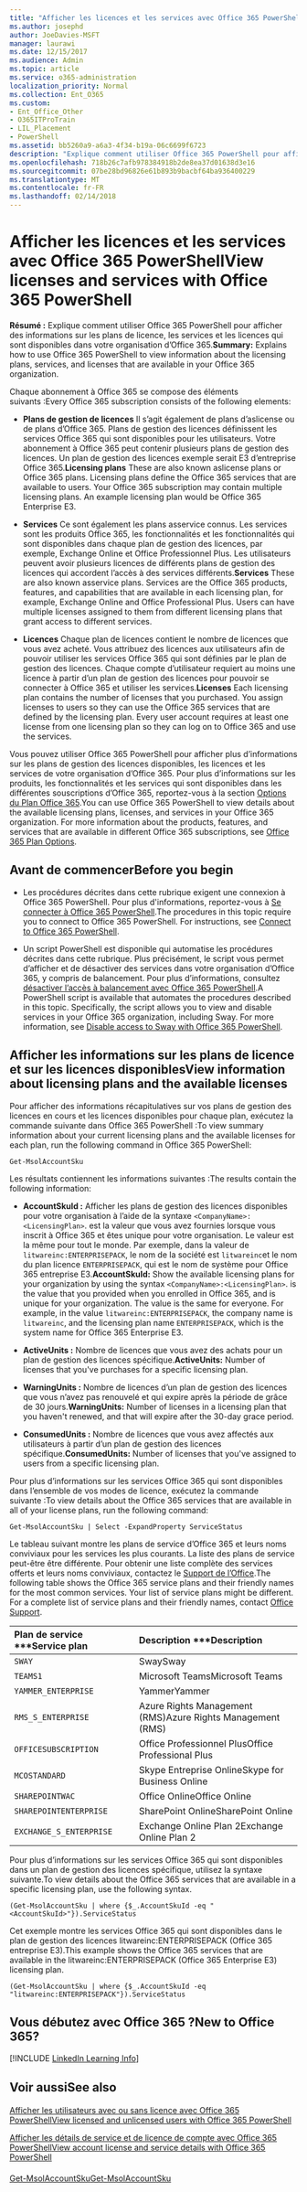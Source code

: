 ```yaml
---
title: "Afficher les licences et les services avec Office 365 PowerShell"
ms.author: josephd
author: JoeDavies-MSFT
manager: laurawi
ms.date: 12/15/2017
ms.audience: Admin
ms.topic: article
ms.service: o365-administration
localization_priority: Normal
ms.collection: Ent_O365
ms.custom:
- Ent_Office_Other
- O365ITProTrain
- LIL_Placement
- PowerShell
ms.assetid: bb5260a9-a6a3-4f34-b19a-06c6699f6723
description: "Explique comment utiliser Office 365 PowerShell pour afficher des informations sur les plans de licence, les services et les licences qui sont disponibles dans votre organisation d’Office 365."
ms.openlocfilehash: 718b26c7afb978384918b2de8ea37d01638d3e16
ms.sourcegitcommit: 07be28bd96826e61b893b9bacbf64ba936400229
ms.translationtype: MT
ms.contentlocale: fr-FR
ms.lasthandoff: 02/14/2018
---
```

# <a name="view-licenses-and-services-with-office-365-powershell"></a><span data-ttu-id="25c9b-103">Afficher les licences et les services avec Office 365 PowerShell</span><span class="sxs-lookup"><span data-stu-id="25c9b-103">View licenses and services with Office 365 PowerShell</span></span>

<span data-ttu-id="25c9b-104">**Résumé :** Explique comment utiliser Office 365 PowerShell pour afficher des informations sur les plans de licence, les services et les licences qui sont disponibles dans votre organisation d’Office 365.</span><span class="sxs-lookup"><span data-stu-id="25c9b-104">**Summary:** Explains how to use Office 365 PowerShell to view information about the licensing plans, services, and licenses that are available in your Office 365 organization.</span></span>
  
<span data-ttu-id="25c9b-105">Chaque abonnement à Office 365 se compose des éléments suivants :</span><span class="sxs-lookup"><span data-stu-id="25c9b-105">Every Office 365 subscription consists of the following elements:</span></span>
- <span data-ttu-id="25c9b-p101">**Plans de gestion de licences** Il s’agit également de plans d’aslicense ou de plans d’Office 365. Plans de gestion des licences définissent les services Office 365 qui sont disponibles pour les utilisateurs. Votre abonnement à Office 365 peut contenir plusieurs plans de gestion des licences. Un plan de gestion des licences exemple serait E3 d’entreprise Office 365.</span><span class="sxs-lookup"><span data-stu-id="25c9b-p101">**Licensing plans** These are also known aslicense plans or Office 365 plans. Licensing plans define the Office 365 services that are available to users. Your Office 365 subscription may contain multiple licensing plans. An example licensing plan would be Office 365 Enterprise E3.</span></span>
    
- <span data-ttu-id="25c9b-p102">**Services** Ce sont également les plans asservice connus. Les services sont les produits Office 365, les fonctionnalités et les fonctionnalités qui sont disponibles dans chaque plan de gestion des licences, par exemple, Exchange Online et Office Professionnel Plus. Les utilisateurs peuvent avoir plusieurs licences de différents plans de gestion des licences qui accordent l’accès à des services différents.</span><span class="sxs-lookup"><span data-stu-id="25c9b-p102">**Services** These are also known asservice plans. Services are the Office 365 products, features, and capabilities that are available in each licensing plan, for example, Exchange Online and Office Professional Plus. Users can have multiple licenses assigned to them from different licensing plans that grant access to different services.</span></span>
    
- <span data-ttu-id="25c9b-p103">**Licences** Chaque plan de licences contient le nombre de licences que vous avez acheté. Vous attribuez des licences aux utilisateurs afin de pouvoir utiliser les services Office 365 qui sont définies par le plan de gestion des licences. Chaque compte d’utilisateur requiert au moins une licence à partir d’un plan de gestion des licences pour pouvoir se connecter à Office 365 et utiliser les services.</span><span class="sxs-lookup"><span data-stu-id="25c9b-p103">**Licenses** Each licensing plan contains the number of licenses that you purchased. You assign licenses to users so they can use the Office 365 services that are defined by the licensing plan. Every user account requires at least one license from one licensing plan so they can log on to Office 365 and use the services.</span></span>
    
<span data-ttu-id="25c9b-p104">Vous pouvez utiliser Office 365 PowerShell pour afficher plus d’informations sur les plans de gestion des licences disponibles, les licences et les services de votre organisation d’Office 365. Pour plus d’informations sur les produits, les fonctionnalités et les services qui sont disponibles dans les différentes souscriptions d’Office 365, reportez-vous à la section [Options du Plan Office 365](https://go.microsoft.com/fwlink/p/?LinkId=691147).</span><span class="sxs-lookup"><span data-stu-id="25c9b-p104">You can use Office 365 PowerShell to view details about the available licensing plans, licenses, and services in your Office 365 organization. For more information about the products, features, and services that are available in different Office 365 subscriptions, see [Office 365 Plan Options](https://go.microsoft.com/fwlink/p/?LinkId=691147).</span></span>
## <a name="before-you-begin"></a><span data-ttu-id="25c9b-118">Avant de commencer</span><span class="sxs-lookup"><span data-stu-id="25c9b-118">Before you begin</span></span>
<span data-ttu-id="25c9b-119"><a name="RTT"> </a></span><span class="sxs-lookup"><span data-stu-id="25c9b-119"></span></span>

- <span data-ttu-id="25c9b-p105">Les procédures décrites dans cette rubrique exigent une connexion à Office 365 PowerShell. Pour plus d'informations, reportez-vous à [Se connecter à Office 365 PowerShell](connect-to-office-365-powershell.md).</span><span class="sxs-lookup"><span data-stu-id="25c9b-p105">The procedures in this topic require you to connect to Office 365 PowerShell. For instructions, see [Connect to Office 365 PowerShell](connect-to-office-365-powershell.md).</span></span>
    
- <span data-ttu-id="25c9b-p106">Un script PowerShell est disponible qui automatise les procédures décrites dans cette rubrique. Plus précisément, le script vous permet d’afficher et de désactiver des services dans votre organisation d’Office 365, y compris de balancement. Pour plus d’informations, consultez [désactiver l’accès à balancement avec Office 365 PowerShell](disable-access-to-sway-with-office-365-powershell.md).</span><span class="sxs-lookup"><span data-stu-id="25c9b-p106">A PowerShell script is available that automates the procedures described in this topic. Specifically, the script allows you to view and disable services in your Office 365 organization, including Sway. For more information, see [Disable access to Sway with Office 365 PowerShell](disable-access-to-sway-with-office-365-powershell.md).</span></span>
    
## <a name="view-information-about-licensing-plans-and-the-available-licenses"></a><span data-ttu-id="25c9b-125">Afficher les informations sur les plans de licence et sur les licences disponibles</span><span class="sxs-lookup"><span data-stu-id="25c9b-125">View information about licensing plans and the available licenses</span></span>
<span data-ttu-id="25c9b-126"><a name="ShortVersion"> </a></span><span class="sxs-lookup"><span data-stu-id="25c9b-126"></span></span>

<span data-ttu-id="25c9b-127">Pour afficher des informations récapitulatives sur vos plans de gestion des licences en cours et les licences disponibles pour chaque plan, exécutez la commande suivante dans Office 365 PowerShell :</span><span class="sxs-lookup"><span data-stu-id="25c9b-127">To view summary information about your current licensing plans and the available licenses for each plan, run the following command in Office 365 PowerShell:</span></span>
  
```
Get-MsolAccountSku
```

<span data-ttu-id="25c9b-128">Les résultats contiennent les informations suivantes :</span><span class="sxs-lookup"><span data-stu-id="25c9b-128">The results contain the following information:</span></span>
  
- <span data-ttu-id="25c9b-p107">**AccountSkuId :** Afficher les plans de gestion des licences disponibles pour votre organisation à l’aide de la syntaxe `<CompanyName>:<LicensingPlan>`.  _<CompanyName>_ est la valeur que vous avez fournies lorsque vous inscrit à Office 365 et êtes unique pour votre organisation. Le _<LicensingPlan>_ valeur est la même pour tout le monde. Par exemple, dans la valeur de `litwareinc:ENTERPRISEPACK`, le nom de la société est `litwareinc`et le nom du plan licence `ENTERPRISEPACK`, qui est le nom de système pour Office 365 entreprise E3.</span><span class="sxs-lookup"><span data-stu-id="25c9b-p107">**AccountSkuId:** Show the available licensing plans for your organization by using the syntax `<CompanyName>:<LicensingPlan>`.  _<CompanyName>_ is the value that you provided when you enrolled in Office 365, and is unique for your organization. The _<LicensingPlan>_ value is the same for everyone. For example, in the value `litwareinc:ENTERPRISEPACK`, the company name is  `litwareinc`, and the licensing plan name  `ENTERPRISEPACK`, which is the system name for Office 365 Enterprise E3.</span></span>
    
- <span data-ttu-id="25c9b-133">**ActiveUnits :** Nombre de licences que vous avez des achats pour un plan de gestion des licences spécifique.</span><span class="sxs-lookup"><span data-stu-id="25c9b-133">**ActiveUnits:** Number of licenses that you've purchases for a specific licensing plan.</span></span>
    
- <span data-ttu-id="25c9b-134">**WarningUnits :** Nombre de licences d’un plan de gestion des licences que vous n’avez pas renouvelé et qui expire après la période de grâce de 30 jours.</span><span class="sxs-lookup"><span data-stu-id="25c9b-134">**WarningUnits:** Number of licenses in a licensing plan that you haven't renewed, and that will expire after the 30-day grace period.</span></span>
    
- <span data-ttu-id="25c9b-135">**ConsumedUnits :** Nombre de licences que vous avez affectés aux utilisateurs à partir d’un plan de gestion des licences spécifique.</span><span class="sxs-lookup"><span data-stu-id="25c9b-135">**ConsumedUnits:** Number of licenses that you've assigned to users from a specific licensing plan.</span></span>
    
<span data-ttu-id="25c9b-136">Pour plus d’informations sur les services Office 365 qui sont disponibles dans l’ensemble de vos modes de licence, exécutez la commande suivante :</span><span class="sxs-lookup"><span data-stu-id="25c9b-136">To view details about the Office 365 services that are available in all of your license plans, run the following command:</span></span>
  
```
Get-MsolAccountSku | Select -ExpandProperty ServiceStatus
```

<span data-ttu-id="25c9b-p108">Le tableau suivant montre les plans de service d’Office 365 et leurs noms conviviaux pour les services les plus courants. La liste des plans de service peut-être être différente. Pour obtenir une liste complète des services offerts et leurs noms conviviaux, contactez le [Support de l’Office](https://support.office.com/home/contact).</span><span class="sxs-lookup"><span data-stu-id="25c9b-p108">The following table shows the Office 365 service plans and their friendly names for the most common services. Your list of service plans might be different. For a complete list of service plans and their friendly names, contact [Office Support](https://support.office.com/home/contact).</span></span>
  
|<span data-ttu-id="25c9b-140">Plan de service \*\*\*</span><span class="sxs-lookup"><span data-stu-id="25c9b-140">****Service plan****</span></span>|<span data-ttu-id="25c9b-141">Description \*\*\*</span><span class="sxs-lookup"><span data-stu-id="25c9b-141">****Description****</span></span>|
|:-----|:-----|
| `SWAY` <br/> |<span data-ttu-id="25c9b-142">Sway</span><span class="sxs-lookup"><span data-stu-id="25c9b-142">Sway</span></span>  <br/> |
| `TEAMS1` <br/> |<span data-ttu-id="25c9b-143">Microsoft Teams</span><span class="sxs-lookup"><span data-stu-id="25c9b-143">Microsoft Teams</span></span>  <br/> |
| `YAMMER_ENTERPRISE` <br/> |<span data-ttu-id="25c9b-144">Yammer</span><span class="sxs-lookup"><span data-stu-id="25c9b-144">Yammer</span></span>  <br/> |
| `RMS_S_ENTERPRISE` <br/> |<span data-ttu-id="25c9b-145">Azure Rights Management (RMS)</span><span class="sxs-lookup"><span data-stu-id="25c9b-145">Azure Rights Management (RMS)</span></span>  <br/> |
| `OFFICESUBSCRIPTION` <br/> |<span data-ttu-id="25c9b-146">Office Professionnel Plus</span><span class="sxs-lookup"><span data-stu-id="25c9b-146">Office Professional Plus</span></span>  <br/> |
| `MCOSTANDARD` <br/> |<span data-ttu-id="25c9b-147">Skype Entreprise Online</span><span class="sxs-lookup"><span data-stu-id="25c9b-147">Skype for Business Online</span></span>  <br/> |
| `SHAREPOINTWAC` <br/> |<span data-ttu-id="25c9b-148">Office Online</span><span class="sxs-lookup"><span data-stu-id="25c9b-148">Office Online</span></span>  <br/> |
| `SHAREPOINTENTERPRISE` <br/> |<span data-ttu-id="25c9b-149">SharePoint Online</span><span class="sxs-lookup"><span data-stu-id="25c9b-149">SharePoint Online</span></span>  <br/> |
| `EXCHANGE_S_ENTERPRISE` <br/> |<span data-ttu-id="25c9b-150">Exchange Online Plan 2</span><span class="sxs-lookup"><span data-stu-id="25c9b-150">Exchange Online Plan 2</span></span>  <br/> |
   
<span data-ttu-id="25c9b-151">Pour plus d’informations sur les services Office 365 qui sont disponibles dans un plan de gestion des licences spécifique, utilisez la syntaxe suivante.</span><span class="sxs-lookup"><span data-stu-id="25c9b-151">To view details about the Office 365 services that are available in a specific licensing plan, use the following syntax.</span></span>
  
```
(Get-MsolAccountSku | where {$_.AccountSkuId -eq " <AccountSkuId>"}).ServiceStatus
```

<span data-ttu-id="25c9b-152">Cet exemple montre les services Office 365 qui sont disponibles dans le plan de gestion des licences litwareinc:ENTERPRISEPACK (Office 365 entreprise E3).</span><span class="sxs-lookup"><span data-stu-id="25c9b-152">This example shows the Office 365 services that are available in the  litwareinc:ENTERPRISEPACK (Office 365 Enterprise E3) licensing plan.</span></span>
  
```
(Get-MsolAccountSku | where {$_.AccountSkuId -eq "litwareinc:ENTERPRISEPACK"}).ServiceStatus
```

## <a name="new-to-office-365"></a><span data-ttu-id="25c9b-153">Vous débutez avec Office 365 ?</span><span class="sxs-lookup"><span data-stu-id="25c9b-153">New to Office 365?</span></span>
<span data-ttu-id="25c9b-154"><a name="ShortVersion"> </a></span><span class="sxs-lookup"><span data-stu-id="25c9b-154"></span></span>

[!INCLUDE [LinkedIn Learning Info](../common/office/linkedin-learning-info.md)]
   
## <a name="see-also"></a><span data-ttu-id="25c9b-155">Voir aussi</span><span class="sxs-lookup"><span data-stu-id="25c9b-155">See also</span></span>
<span data-ttu-id="25c9b-156"><a name="ShortVersion"> </a></span><span class="sxs-lookup"><span data-stu-id="25c9b-156"></span></span>

#### 

[<span data-ttu-id="25c9b-157">Afficher les utilisateurs avec ou sans licence avec Office 365 PowerShell</span><span class="sxs-lookup"><span data-stu-id="25c9b-157">View licensed and unlicensed users with Office 365 PowerShell</span></span>](view-licensed-and-unlicensed-users-with-office-365-powershell.md)
  
[<span data-ttu-id="25c9b-158">Afficher les détails de service et de licence de compte avec Office 365 PowerShell</span><span class="sxs-lookup"><span data-stu-id="25c9b-158">View account license and service details with Office 365 PowerShell</span></span>](view-account-license-and-service-details-with-office-365-powershell.md)
#### 

[<span data-ttu-id="25c9b-159">Get-MsolAccountSku</span><span class="sxs-lookup"><span data-stu-id="25c9b-159">Get-MsolAccountSku</span></span>](https://go.microsoft.com/fwlink/p/?LinkId=691549)

